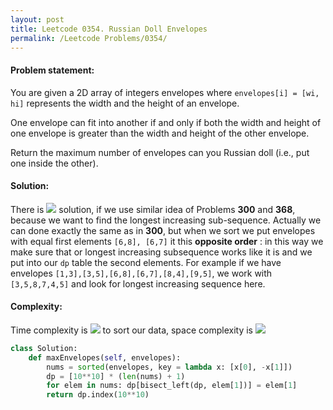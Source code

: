 ```yaml
---
layout: post
title: Leetcode 0354. Russian Doll Envelopes
permalink: /Leetcode Problems/0354/
---
```


#### Problem statement:

You are given a 2D array of integers envelopes where `envelopes[i] = [wi, hi]` represents the width and the height of an envelope.

One envelope can fit into another if and only if both the width and height of one envelope is greater than the width and height of the other envelope.

Return the maximum number of envelopes can you Russian doll (i.e., put one inside the other).

#### Solution:

There is <img src="https://render.githubusercontent.com/render/math?math={O(n^2)}"> solution, if we use similar idea of Problems **300** and **368**, because we want to find the longest increasing sub-sequence. Actually we can done exactly the same as in **300**,
 but when we sort we put envelopes with equal first elements `[6,8], [6,7]` it this **opposite order** 
: in this way we make sure that or longest increasing subsequence works like it is 
and we put into our `dp` table the second elements. For example if we have envelopes 
`[1,3],[3,5],[6,8],[6,7],[8,4],[9,5]`, we work with `[3,5,8,7,4,5]` and look for longest increasing 
sequence here.

#### Complexity:
Time complexity is <img src="https://render.githubusercontent.com/render/math?math={O(n\log n)}">
 to sort our data, space complexity is
<img src="https://render.githubusercontent.com/render/math?math={O(n)}">

```python
class Solution:
    def maxEnvelopes(self, envelopes):
        nums = sorted(envelopes, key = lambda x: [x[0], -x[1]])    
        dp = [10**10] * (len(nums) + 1)
        for elem in nums: dp[bisect_left(dp, elem[1])] = elem[1]  
        return dp.index(10**10)
```
